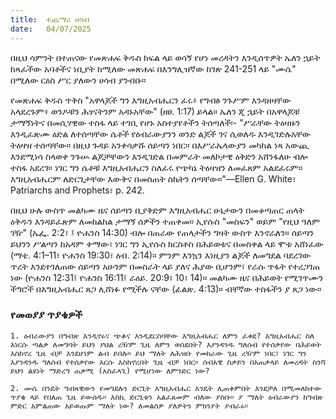 ```yaml
---
title:  ተጨማሪ ሀሳብ
date:   04/07/2025
---
```


በዚህ ሳምንት በተጠናው የመጽሐፍ ቅዱስ ክፍል ላይ ወሳኝ የሆነ መረዳትን እንዲሰጥዎት ኤለን ኋይት ከጻፈችው አባቶችና ነቢያት ከሚለው መጽሐፍ በእንግሊዝኛው ከገጽ 241-251 ላይ "ሙሴ" በሚለው ርዕስ ሥር ያለውን ሀሳብ ያንብቡ።

የመጽሐፍ ቅዱስ ጥቅስ "አዋላጆች ግን እግዚአብሔርን ፈሩ፥ የግብፅ ንጉሥም እንዳዘዛቸው አላደረጉም፥ ወንዶቹን ሕፃናትንም አዳኑአቸው" (ዘፀ. 1:17) ይላል። ኤለን ጂ ኋይት በአዋላጆቹ ታማኝነትና በመሲሃዊው ተስፋ ላይ ተገቢ የሆኑ አስተያየቶችን ትሰጣለች፡- "ሥራቸው ትዕዛዙን እንዲፈጽሙ ዕድል ለተሰጣቸው ሴቶች የዕብራውያንን ወንድ ልጆች ገና ሲወለዱ እንዲገድሉአቸው ትዕዛዝ ተሰጣቸው። በዚህ ጉዳይ አንቀሳቃሹ ሰይጣን ነበር። በእሥራኤላውያን መካከል ነጻ አውጪ እንደሚነሳ ስላወቀ ንጉሡ ልጆቻቸውን እንዲገድል በመምራት መለኮታዊ ዕቅድን አሸንፋለሁ ብሎ ተስፋ አደረገ። ነገር ግን ሴቶቹ እግዚአብሔርን ስለፈሩ የጭካኔ ትዕዛዝን ለመፈጸም አልደፈሩም። እግዚአብሔርም ለድርጊታቸው እውቅና በመስጠት ስኬትን ሰጣቸው።"—Ellen G. White፣ Patriarchs and Prophets፣ p. 242.

በዚህ ሁሉ ውስጥ መልካሙ ዜና ሰይጣን ቢያቅድም እግዚአብሔር ሁኔታውን በመቆጣጠር ጠላት ዕቅዱን እንዳይፈጽም ለመከልከል ታማኝ ሰዎችን ተጠቀመ። ኢየሱስ "መስፍን" ወይም "የዚህ ዓለም ገዥ" (ኤፌ. 2:2፣ ፤ ዮሐንስ 14:30) ብሎ በጠራው የጠላታችን ግዛት ውስጥ እንኖራለን። ሰይጣን ይህንን ሥልጣን ከአዳም ቀማው፣ ነገር ግን ኢየሱስ ክርስቶስ በሕይወቱና በመስቀል ላይ ሞቱ አሸነፈው (ማቴ. 4:1–11፣ ዮሐንስ 19:30፣ ዕብ. 2:14)። ምንም እንኳን እነዚያን ልጆች ለመግደል ባደረገው ጥረት እንደተገለጠው ሰይጣን አሁንም በመስራት ላይ ያለና ሕያው ቢሆንም፣ የራሱ ጥፋት የተረጋገጠ ነው (ዮሐንስ 12:31፤ ዮሐንስ 16:11፤ ራዕይ. 20:9፣ 10፣ 14)። መልካሙ ዜና በሕይወት የሚገጥሙን ችግሮች በእግዚአብሔር ጸጋ ሊሸነፉ የሚችሉ ናቸው (ፊልጽ. 4:13)። ብቸኛው ተስፋችን ያ ጸጋ ነው።

### የመወያያ ጥያቄዎች

`1. ዕብራውያን በግብጽ እንዲኖሩና ጭቆና እንዲደርስባቸው እግዚአብሔር ለምን ፈቀደ? እግዚአብሔር ስለ እነርሱ ጣልቃ ለመግባት ይህን ያህል ረዥም ጊዜ ለምን ወሰደበት? እያንዳንዱ ግለሰብ የተሰቃየው በሕይወት እስከኖረ ጊዜ ብቻ እንደሆነም ልብ ይበሉ። ይህ ማለት ለሕዝቡ የመከራው ጊዜ ረዥም ነበር፣ ነገር ግን እያንዳንዱ ግለሰብ የተሰቃየው እርሱ እስከኖረበት ጊዜ ብቻ ነበር። ሰብአዊ ስቃይን በአጠቃላይ ለመረዳት ስንሻ ይህን ልዩነት ማድረግ ጠቃሚ (አስፈላጊ) የሚሆነው ለምንድር ነው?`

`2. ሙሴ በንዴት ግብጻዊውን የመግደሉን ድርጊት እግዚአብሔር እንዴት ሊጠቀምበት እንደቻለ በሚመለከተው ጥያቄ ላይ የበለጠ ጊዜ ይውሰዱ። እስኪ ድርጊቱን አልፈጸመም ብለው ያስቡ። ያ ማለት ዕብራውያን ከግብጽ ምድር አምልጠው አይወጡም ማለት ነው? ለመልስዎ ያለዎትን ምክንያት ያብራሩ።`